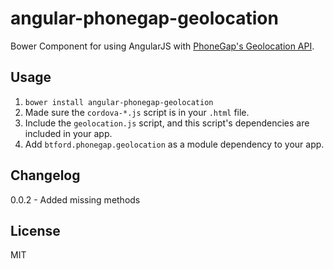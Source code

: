 # angular-phonegap-geolocation
Bower Component for using AngularJS with [PhoneGap's Geolocation API](http://docs.phonegap.com/en/2.4.0/cordova_geolocation_geolocation.md.html#Geolocation).

## Usage
1. `bower install angular-phonegap-geolocation`
2. Made sure the `cordova-*.js` script is in your `.html` file.
3. Include the `geolocation.js` script, and this script's dependencies are included in your app.
4. Add `btford.phonegap.geolocation` as a module dependency to your app.

## Changelog
0.0.2 - Added missing methods

## License
MIT
